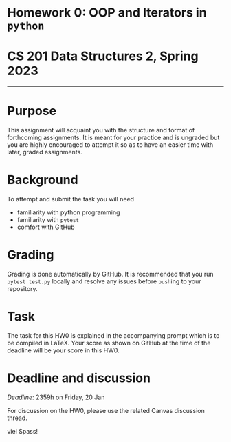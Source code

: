 # Homework 0: OOP and Iterators in `python`
# CS 201 Data Structures 2, Spring 2023
***

# Purpose

This assignment will acquaint you with the structure and format of forthcoming assignments. It is meant for your practice and is ungraded but you are highly encouraged to attempt it so as to have an easier time with later, graded assignments.

# Background

To attempt and submit the task you will need
- familiarity with python programming
- familiarity with `pytest`
- comfort with GitHub

# Grading

Grading is done automatically by GitHub. It is recommended that you run `pytest test.py` locally and resolve any issues before `push`ing to your repository.

# Task

The task for this HW0 is explained in the accompanying prompt which is to be compiled in LaTeX. Your score as shown on GitHub at the time of the deadline will be your score in this HW0.

# Deadline and discussion

_Deadline_: 2359h on Friday, 20 Jan

For discussion on the HW0, please use the related Canvas discussion thread.

viel Spass!

